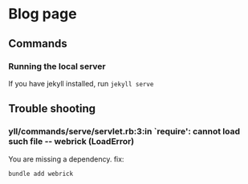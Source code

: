# Blog page

## Commands

### Running the local server

If you have jekyll installed, run
`jekyll serve`



## Trouble shooting

### yll/commands/serve/servlet.rb:3:in `require': cannot load such file -- webrick (LoadError)

You are missing a dependency. fix: 

`bundle add webrick`